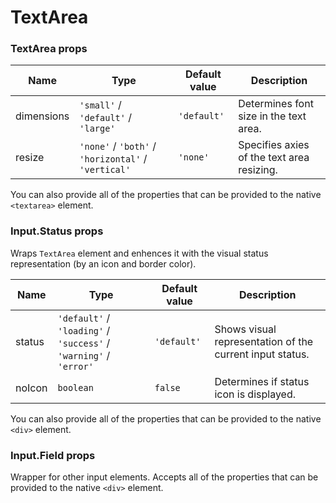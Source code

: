 # TextArea



### TextArea props

| Name       | Type                                                | Default value | Description                                |
| ---------- | --------------------------------------------------- | ------------- | ------------------------------------------ |
| dimensions | `'small'` / `'default'` / `'large'`                 | `'default'`   | Determines font size in the text area.     |
| resize     | `'none'` / `'both'` / `'horizontal'` / `'vertical'` | `'none'`      | Specifies axies of the text area resizing. |

You can also provide all of the properties that can be provided to the native `<textarea>` element.

### Input.Status props

Wraps `TextArea` element and enhences it with the visual status representation (by an icon and border color).

| Name   | Type                                                              | Default value | Description                                              |
| ------ | ----------------------------------------------------------------- | ------------- | -------------------------------------------------------- |
| status | `'default'` / `'loading'` / `'success'` / `'warning'` / `'error'` | `'default'`   | Shows visual representation of the current input status. |
| noIcon | `boolean`                                                         | `false`       | Determines if status icon is displayed.                  |

You can also provide all of the properties that can be provided to the native `<div>` element.

### Input.Field props

Wrapper for other input elements. Accepts all of the properties that can be provided to the native `<div>` element.
